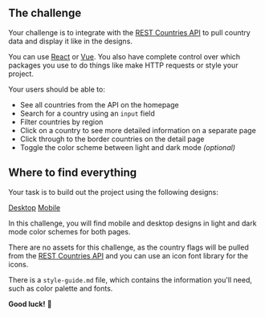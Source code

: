 ## The challenge

Your challenge is to integrate with the [REST Countries API](https://restcountries.eu) to pull country data and display it like in the designs.

You can use [React](https://reactjs.org) or [Vue](https://vuejs.org). You also have complete control over which packages you use to do things like make HTTP requests or style your project.

Your users should be able to:

- See all countries from the API on the homepage
- Search for a country using an `input` field
- Filter countries by region
- Click on a country to see more detailed information on a separate page
- Click through to the border countries on the detail page
- Toggle the color scheme between light and dark mode *(optional)*

## Where to find everything

Your task is to build out the project using the following designs:

[Desktop](https://marvelapp.com/prototype/92264ch/screens)
[Mobile](https://marvelapp.com/prototype/6a1d0h4/screens)

In this challenge, you will find mobile and desktop designs in light and dark mode color schemes for both pages.

There are no assets for this challenge, as the country flags will be pulled from the [REST Countries API](https://restcountries.eu) and you can use an icon font library for the icons.

There is a `style-guide.md` file, which contains the information you'll need, such as color palette and fonts.

**Good luck!** 🚀
